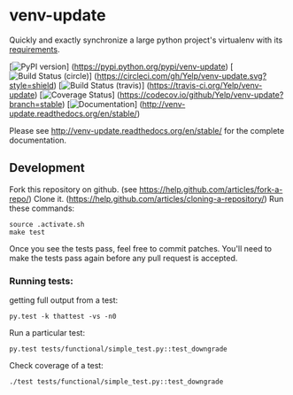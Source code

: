 venv-update
===========
Quickly and exactly synchronize a large python project's virtualenv with its
[requirements](https://pip.pypa.io/en/stable/user_guide/#requirements-files).

[![PyPI version](https://badge.fury.io/py/venv-update.svg)]
(https://pypi.python.org/pypi/venv-update)
[![Build Status (circle)](https://circleci.com/gh/Yelp/pip-faster)]
(https://circleci.com/gh/Yelp/venv-update.svg?style=shield)
[![Build Status (travis)](https://travis-ci.org/Yelp/venv-update.svg?branch=stable)]
(https://travis-ci.org/Yelp/venv-update)
[![Coverage Status](https://codecov.io/github/Yelp/venv-update/coverage.svg?branch=stable)]
(https://codecov.io/github/Yelp/venv-update?branch=stable)
[![Documentation](https://readthedocs.org/projects/venv-update/badge/)]
(http://venv-update.readthedocs.org/en/stable/)


Please see http://venv-update.readthedocs.org/en/stable/ for the complete documentation.


Development
-----------

Fork this repository on github. (see https://help.github.com/articles/fork-a-repo/)
Clone it. (https://help.github.com/articles/cloning-a-repository/)
Run these commands:

    source .activate.sh
    make test

Once you see the tests pass, feel free to commit patches.
You'll need to make the tests pass again before any pull request is accepted.


### Running tests: ###

getting full output from a test:

    py.test -k thattest -vs -n0


Run a particular test:

    py.test tests/functional/simple_test.py::test_downgrade


Check coverage of a test:

    ./test tests/functional/simple_test.py::test_downgrade

